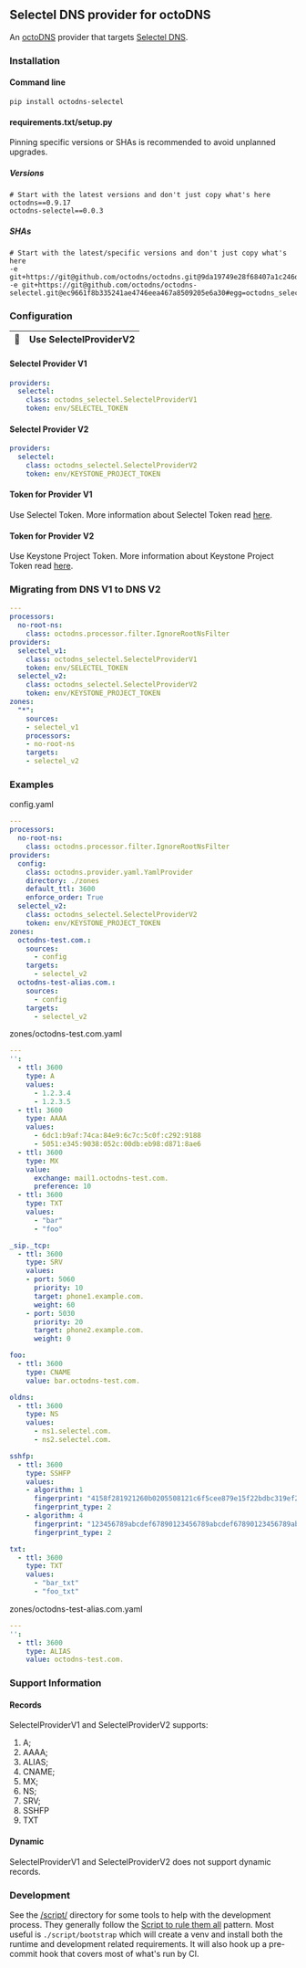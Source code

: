## Selectel DNS provider for octoDNS

An [octoDNS](https://github.com/octodns/octodns/) provider that targets [Selectel DNS](https://selectel.ru/en/services/additional/dns/).

### Installation

#### Command line

```
pip install octodns-selectel
```

#### requirements.txt/setup.py

Pinning specific versions or SHAs is recommended to avoid unplanned upgrades.

##### Versions

```
# Start with the latest versions and don't just copy what's here
octodns==0.9.17
octodns-selectel==0.0.3
```

##### SHAs

```
# Start with the latest/specific versions and don't just copy what's here
-e git+https://git@github.com/octodns/octodns.git@9da19749e28f68407a1c246dfdf65663cdc1c422#egg=octodns
-e git+https://git@github.com/octodns/octodns-selectel.git@ec9661f8b335241ae4746eea467a8509205e6a30#egg=octodns_selectel
```

### Configuration

| :memo:        | Use SelectelProviderV2  |
|---------------|:------------------------|

#### Selectel Provider V1

```yaml
providers:
  selectel:
    class: octodns_selectel.SelectelProviderV1
    token: env/SELECTEL_TOKEN
```

#### Selectel Provider V2

```yaml
providers:
  selectel:
    class: octodns_selectel.SelectelProviderV2
    token: env/KEYSTONE_PROJECT_TOKEN
```

#### Token for Provider V1

Use Selectel Token.
More information about Selectel Token read [here](https://developers.selectel.com/docs/control-panel/authorization/#selectel-token-api-key).

#### Token for Provider V2

Use Keystone Project Token.
More information about Keystone Project Token read [here](https://developers.selectel.com/docs/control-panel/authorization/#project-token).

### Migrating from DNS V1 to DNS V2

```yaml
---
processors:
  no-root-ns:
    class: octodns.processor.filter.IgnoreRootNsFilter
providers:
  selectel_v1:
    class: octodns_selectel.SelectelProviderV1
    token: env/SELECTEL_TOKEN
  selectel_v2:
    class: octodns_selectel.SelectelProviderV2
    token: env/KEYSTONE_PROJECT_TOKEN
zones: 
  "*":
    sources:
    - selectel_v1
    processors:
    - no-root-ns
    targets:
    - selectel_v2
```

### Examples

config.yaml

```yaml
---
processors:
  no-root-ns:
    class: octodns.processor.filter.IgnoreRootNsFilter
providers:
  config:
    class: octodns.provider.yaml.YamlProvider
    directory: ./zones
    default_ttl: 3600
    enforce_order: True
  selectel_v2:
    class: octodns_selectel.SelectelProviderV2
    token: env/KEYSTONE_PROJECT_TOKEN
zones:
  octodns-test.com.:
    sources:
      - config
    targets:
      - selectel_v2
  octodns-test-alias.com.:
    sources:
      - config
    targets:
      - selectel_v2
```

zones/octodns-test.com.yaml

```yaml
---
'':
  - ttl: 3600
    type: A
    values:
      - 1.2.3.4
      - 1.2.3.5
  - ttl: 3600
    type: AAAA
    values: 
      - 6dc1:b9af:74ca:84e9:6c7c:5c0f:c292:9188
      - 5051:e345:9038:052c:00db:eb98:d871:8ae6
  - ttl: 3600
    type: MX
    value:
      exchange: mail1.octodns-test.com.
      preference: 10
  - ttl: 3600
    type: TXT
    values: 
      - "bar"
      - "foo"

_sip._tcp:
  - ttl: 3600
    type: SRV
    values:
    - port: 5060
      priority: 10
      target: phone1.example.com.
      weight: 60
    - port: 5030
      priority: 20
      target: phone2.example.com.
      weight: 0     

foo:
  - ttl: 3600
    type: CNAME
    value: bar.octodns-test.com.

oldns:
  - ttl: 3600
    type: NS
    values:
      - ns1.selectel.com.
      - ns2.selectel.com.

sshfp:
  - ttl: 3600
    type: SSHFP
    values:
    - algorithm: 1
      fingerprint: "4158f281921260b0205508121c6f5cee879e15f22bdbc319ef2ae9fd308db3be"
      fingerprint_type: 2
    - algorithm: 4
      fingerprint: "123456789abcdef67890123456789abcdef67890123456789abcdef123456789"
      fingerprint_type: 2

txt:
  - ttl: 3600
    type: TXT
    values: 
      - "bar_txt"
      - "foo_txt"
```

zones/octodns-test-alias.com.yaml

```yaml
---
'':
  - ttl: 3600
    type: ALIAS
    value: octodns-test.com.
```

### Support Information

#### Records

SelectelProviderV1 and SelectelProviderV2 supports:

1. A;
2. AAAA;
3. ALIAS;
4. CNAME;
5. MX;
6. NS;
7. SRV;
8. SSHFP
9. TXT

#### Dynamic

SelectelProviderV1 and SelectelProviderV2 does not support dynamic records.

### Development

See the [/script/](/script/) directory for some tools to help with the development process. They generally follow the [Script to rule them all](https://github.com/github/scripts-to-rule-them-all) pattern. Most useful is `./script/bootstrap` which will create a venv and install both the runtime and development related requirements. It will also hook up a pre-commit hook that covers most of what's run by CI.
